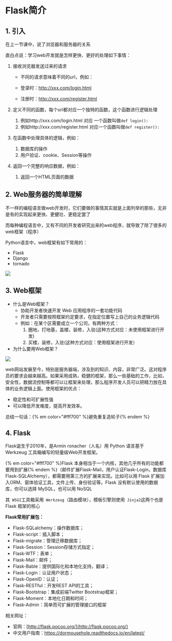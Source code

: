 # Flask简介

## 1. 引入

在上一节课中，说了浏览器和服务器的关系

直白点说：学习web开发就是怎样更快、更好的处理如下事情：

1. 接收浏览器发送过来的请求

   * 不同的请求意味着不同的url，例如：

   * 登录时：http://xxx.com/login.html
   * 注册时：http://xxx.com/register.html

2. 定义不同的函数，每个url都对应一个独特的函数，这个函数进行逻辑处理

   1. 例如http://xxx.com/login.html 对应 一个函数叫做`def login():`
   2. 例如http://xxx.com/register.html 对应一个函数叫做`def register():`
3. 在函数中处理具体的逻辑，例如：

   1. 数据库的操作
   2. 用户验证、cookie、Session等操作
4. 返回一个完整的响应数据，例如：

   1. 返回一个HTML页面的数据



## 2. Web服务器的简单理解

不一样的编程语言做web开发时，它们要做的事情其实就是上面列举的那些，无非是有的实现起来更快、更健壮、更稳定罢了

而每种编程语言中，又有不同的开发者研究出来的web程序，就导致了除了很多的web框架（程序）

Python语言中，web框架有如下常用的：

* Flask
* Django
* tornado



![](assets/http_request.png)

## 3. Web框架

- 什么是Web框架？
    - 协助开发者快速开发 Web 应用程序的一套功能代码
    - 开发者只需要按照框架约定要求，在指定位置写上自己的业务逻辑代码
    - 例如：在某个区需要成立一个公司，有两种方式：
        1. 圈地，打地基，盖楼，装修，入驻(这种方式对应：未使用框架进行开发)
        2. 买楼，装修，入驻(这种方式对应：使用框架进行开发）
- 为什么要用Web框架？

![](assets/car.png)

web网站发展至今，特别是服务器端，涉及到的知识、内容，非常广泛。这对程序员的要求会越来越高。如果采用成熟，稳健的框架，那么一些基础的工作，比如，安全性，数据流控制等都可以让框架来处理，那么程序开发人员可以把精力放在具体的业务逻辑上面。使用框架的优点：
- 稳定性和可扩展性强
- 可以降低开发难度，提高开发效率。

总结一句话：{% em color="#fff700" %}避免重复造轮子{% endem %}



## 4. Flask

Flask诞生于2010年，是Armin ronacher（人名）用 Python 语言基于 Werkzeug 工具箱编写的轻量级Web开发框架。

{% em color="#fff700" %}Flask 本身相当于一个内核，其他几乎所有的功能都要用到扩展{% endem %}（邮件扩展Flask-Mail，用户认证Flask-Login，数据库Flask-SQLAlchemy），都需要用第三方的扩展来实现。比如可以用 Flask 扩展加入ORM、窗体验证工具，文件上传、身份验证等。Flask 没有默认使用的数据库，你可以选择 MySQL，也可以用 NoSQL

其` WSGI`工具箱采用` Werkzeug`（路由模块），模板引擎则使用` Jinja2`这两个也是 Flask 框架的核心


 **Flask常用扩展包：**
 + Flask-SQLalchemy：操作数据库；
 + Flask-script：插入脚本；
 + Flask-migrate：管理迁移数据库；
 + Flask-Session：Session存储方式指定；
 + Flask-WTF：表单；
 + Flask-Mail：邮件；
 + Flask-Bable：提供国际化和本地化支持，翻译；
 + Flask-Login：认证用户状态；
 + Flask-OpenID：认证；
 + Flask-RESTful：开发REST API的工具；
 + Flask-Bootstrap：集成前端Twitter Bootstrap框架；
 + Flask-Moment：本地化日期和时间；
 + Flask-Admin：简单而可扩展的管理接口的框架



相关网址：

* 官网：[http://flask.pocoo.org/](http://flask.pocoo.org/)
* 中文用户指南：https://dormousehole.readthedocs.io/en/latest/
